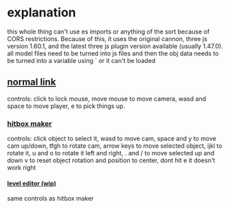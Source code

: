 # explanation
this whole thing can't use es imports or anything of the sort because of CORS restrictions. Because of this, it uses the original cannon, three js version 1.60.1, and the latest three js plugin version available (usually 1.47.0). all model files need to be turned into js files and then the obj data needs to be turned into a variable using ` or it can't be loaded

## [normal link](https://sircrabapple99.github.io/three)
controls: click to lock mouse, move mouse to move camera, wasd and space to move player, e to pick things up.

### [hitbox maker](https://sircrabapple99.github.io/three/hitbox.html)
controls: click object to select it, wasd to move cam, space and y to move cam up/down, tfgh to rotate cam, arrow keys to move selected object, ijkl to rotate it, u and o to rotate it left and right, . and / to move selected up and down v to reset object rotation and position to center, dont hit e it doesn't work right

#### [level editor (wip)](https://sircrabapple99.github.io/three/levelmaker.html)
same controls as hitbox maker
